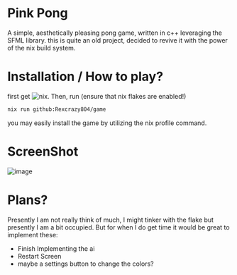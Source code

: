 # Pink Pong
A simple, aesthetically pleasing pong game, written in c++ leveraging the SFML library.
this is quite an old project, decided to revive it with the power of the nix build system.

# Installation / How to play?
first get ![nix](https://nixos.org/). Then, run (ensure that nix flakes are enabled!) 
```bash
nix run github:Rexcrazy804/game
```
you may easily install the game by utilizing the nix profile command.

# ScreenShot
![image](https://github.com/user-attachments/assets/26dea7f0-7cb5-49c0-9d3b-b56de08f4585)

# Plans?
Presently I am not really think of much, I might tinker with the flake but presently I am a bit occupied.
But for when I do get time it would be great to implement these:
- Finish Implementing the ai
- Restart Screen
- maybe a settings button to change the colors?

